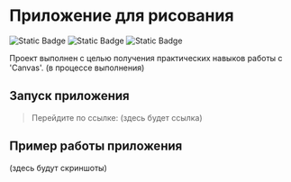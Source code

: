 # Приложение для рисования
![Static Badge](https://img.shields.io/badge/JavaScript-yellow)
![Static Badge](https://img.shields.io/badge/HTML-orange)
![Static Badge](https://img.shields.io/badge/CSS-blue)

Проект выполнен с целью получения практических навыков работы с 'Canvas'. (в процессе выполнения)

## Запуск приложения
> Перейдите по ссылке: (здесь будет ссылка)

## Пример работы приложения
(здесь будут скриншоты)
